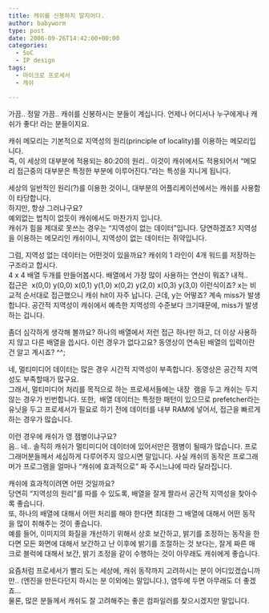 ```yaml
---
title: 캐쉬를 신봉하지 말지어다.
author: babyworm
type: post
date: 2006-09-26T14:42:00+00:00
categories:
  - SoC
  - IP design
tags:
  - 마이크로 프로세서
  - 캐쉬

---
```

가끔.. 정말 가끔.. 캐쉬를 신봉하시는 분들이 계십니다. 언제나 어디서나 누구에게나 캐쉬가 좋다! 라는 분들이지요.

캐쉬 메모리는 기본적으로 지역성의 원리(principle of locality)를 이용하는 메모리입니다.<br>
즉, 이 세상의 대부분에 적용되는 80:20의 원리.. 이것이 캐쉬에서도 적용되어서 “메모리 접근중의 대부분은 특정한 부분에 이루어진다.”라는 특성을 지니게 됩니다. 

세상의 일반적인 원리(?)를 이용한 것이니, 대부분의 어플리케이션에서는 캐쉬를 사용함이 타당합니다.<br>
하지만, 항상 그러냐구요?<br>
예외없는 법칙이 없듯이 캐쉬에서도 마찬가지 입니다.<br>
캐쉬가 힘을 제대로 못쓰는 경우는 “지역성이 없는 데이터”입니다. 당연하겠죠? 지역성을 이용하는 메모리인 캐쉬이니, 지역성이 없는 데이터는 쥐약입니다. 

그럼, 지역성 없는 데이터는 어떤것이 있을까요? 캐쉬의 1 라인이 4개 워드를 저장하는 구조라고 합시다.<br>
4 x 4 배열 두개를 만들어봅시다. 배열에서 가장 많이 사용하는 연산이 뭐죠? 내적..<br>
접근은  x(0,0) y(0,0) x(0,1) y(1,0) x(0,2) y(2,0) x(0,3) y(3,0) 이런식이죠? x는 비교적 순서대로 접근했으니 캐쉬 hit이 자주 납니다. 근데, y는 어떻죠? 계속 miss가 발생합니다. 공간적 지역성이 캐쉬에서 예측한 지역성의 수준보다 크기때문에, miss가 발생하는 겁니다. 

좀더 심각하게 생각해 볼까요? 하나의 배열에서 저런 접근 하나만 하고, 더 이상 사용하지 않고 다른 배열을 씁시다. 이런 경우가 없다고요? 동영상이 연속된 배열의 입력이란건 알고 계시죠? ^^;

네, 멀티미디어 데이터는 많은 경우 시간적 지역성이 부족합니다. 동영상은 공간적 지역성도 부족할때가 많구요.<br>
그래서, 멀티미디어 처리를 목적으로 하는 프로세서들에는 내장  램을 두고 캐쉬는 두지 않는 경우가 빈번합니다. 또한,  배열 데이터는 특정한 패턴이 있으므로 prefetcher라는 유닛을 두고 프로세서가 필요로 하기 전에 데이터를 내부 RAM에 넣어서, 접근을 빠르게 하는 경우가 많습니다. 

이런 경우에 캐쉬가 영 잼병이냐구요?<br>
음.. 네.. 솔직히 캐쉬가 멀티미디어 데이터에 있어서만은 잼병이 될때가 많습니다. 프로그래머분들께서 세심하게 다루어주지 않으시면 말입니다. 사실 캐쉬의 동작은 프로그래머가 프로그램을 얼마나 “캐쉬에 효과적으로” 짜 주시느냐에 따라 달라집니다. 

캐쉬에 효과적이려면 어떤 것일까요?<br>
당연히 “지역성의 원리”를 따를 수 있도록, 배열을 잘게 짤라서 공간적 지역성을 찾아수록 좋습니다.<br>
또, 하나의 배열에 대해서 어떤 처리를 해야 한다면 최대한 그 배열에 대해서 어떤 동작을 많이 취해주는 것이 좋습니다.<br>
예를 들어, 이미지의 화질을 개선하기 위해서 상호 보간하고, 밝기를 조정하는 동작을 한다면 모든 화면에 대해서 보간하고 난 이후에 밝기를 조절하는 것 보다는, 잘게 짜른 매크로 블럭에 대해서 보간, 밝기 조정을 같이 수행하는 것이 아무래도 캐쉬에게 좋습니다. 

요즘처럼 프로세서가 빨리 도는 세상에, 캐쉬 동작까지 고려하시는 분이 어디있겠습니까만.. (엔진을 만든다던지 하시는 분 이외에는 말입니다.), 염두에 두면 아무래도 더 좋겠죠…<br>
물론, 많은 분들께서 캐쉬도 잘 고려해주는 좋은 컴파일러를 찾으시겠지만 말입니다.<img decoding="async" src="https://i0.wp.com/babyworm.net/tatter/plugins/emoticons/emoticons/red(34).gif?w=625" alt="" data-recalc-dims="1" />
